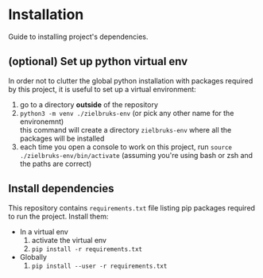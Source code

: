 # Installation

Guide to installing project's dependencies.

## (optional) Set up python virtual env

In order not to clutter the global python installation with packages required
by this project, it is useful to set up a virtual environment:
1. go to a directory **outside** of the repository
2. `python3 -m venv ./zielbruks-env` (or pick any other name for the environemnt)  
  this command will create a directory `zielbruks-env` where all the packages will be installed
3. each time you open a console to work on this project, run `source ./zielbruks-env/bin/activate` (assuming you're using bash or zsh and the paths are correct)


## Install dependencies

This repository contains `requirements.txt` file listing pip packages required to run the project. Install them:
- In a virtual env
  1. activate the virtual env
  2. `pip install -r requirements.txt`
- Globally
  1. `pip install --user -r requirements.txt`
